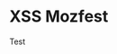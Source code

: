 ﻿# XSS Mozfest 
<div style="background-image:url('resources/firefox-logo.svg');background-repeat:no-reapeat;">
    Test
</div>
